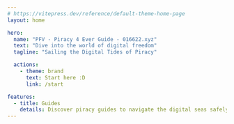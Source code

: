 ```yaml
---
# https://vitepress.dev/reference/default-theme-home-page
layout: home

hero:
  name: "PFV - Piracy 4 Ever Guide - 016622.xyz"
  text: "Dive into the world of digital freedom"
  tagline: "Sailing the Digital Tides of Piracy"

  actions:
    - theme: brand
      text: Start here :D
      link: /start

features:
  - title: Guides
    details: Discover piracy guides to navigate the digital seas safely and easy.
---
```

